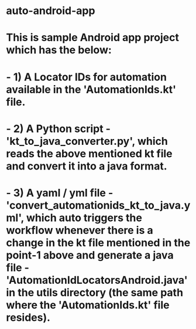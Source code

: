 # auto-android-app

# This is sample Android app project which has the below:
#   - 1) A Locator IDs for automation available in the 'AutomationIds.kt' file.
#   - 2) A Python script - 'kt_to_java_converter.py', which reads the above mentioned kt file and convert it into a java format.
#   - 3) A yaml / yml file - 'convert_automationids_kt_to_java.yml', which auto triggers the workflow whenever there is a change in the kt file mentioned in the point-1 above and generate a java file - 'AutomationIdLocatorsAndroid.java' in the utils directory (the same path where the 'AutomationIds.kt' file resides).
